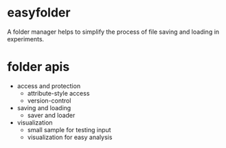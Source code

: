 # easyfolder
A folder manager helps to simplify the process of file saving and loading in experiments.

# folder apis

- access and protection  
	- attribute-style access
	- version-control
- saving and loading  
	- saver and loader
- visualization  
	- small sample for testing input
	- visualization for easy analysis
